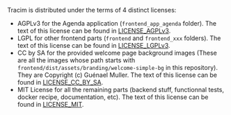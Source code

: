 Tracim is distributed under the terms of 4 distinct licenses:

- AGPLv3 for the Agenda application (`frontend_app_agenda` folder). The text of this license can be found in [LICENSE_AGPLv3](LICENSE_AGPLv3).
- LGPL for other frontend parts (`frontend` and `frontend_xxx` folders). The text of this license can be found in [LICENSE_LGPLv3](LICENSE_LGPLv3).
- CC by SA for the provided welcome page background images (These are all the images whose path starts with `frontend/dist/assets/branding/welcome-simple-bg` in this repository). They are Copyright (c) Guénael Muller. The text of this license can be found in [LICENSE_CC_BY_SA](LICENSE_CC_BY_SA).
- MIT License for all the remaining parts (backend stuff, functionnal tests, docker recipe, documentation, etc). The text of this license can be found in [LICENSE_MIT](LICENSE_MIT).
